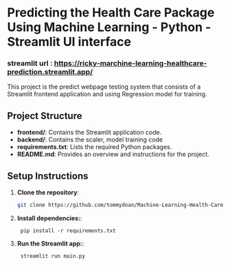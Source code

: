 # Predicting the Health Care Package Using Machine Learning - Python - Streamlit UI interface
### streamlit url : https://ricky-marchine-learning-healthcare-prediction.streamlit.app/

This project is the predict webpage testing system that consists of a Streamlit frontend application and using Regression model for training.

## Project Structure

- **frontend/**: Contains the Streamlit application code.
- **backend/**: Contains the scaler, model training code
- **requirements.txt**: Lists the required Python packages.
- **README.md**: Provides an overview and instructions for the project.


## Setup Instructions

1. **Clone the repository**:
   ```bash
   git clone https://github.com/tommydoan/Machine-Learning-Health-Care-Prediction
   ```
1. **Install dependencies:**:   
   ```commandline
    pip install -r requirements.txt
   ```
1. **Run the Streamlit app:**:   
   ```commandline
    streamlit run main.py
   ```
